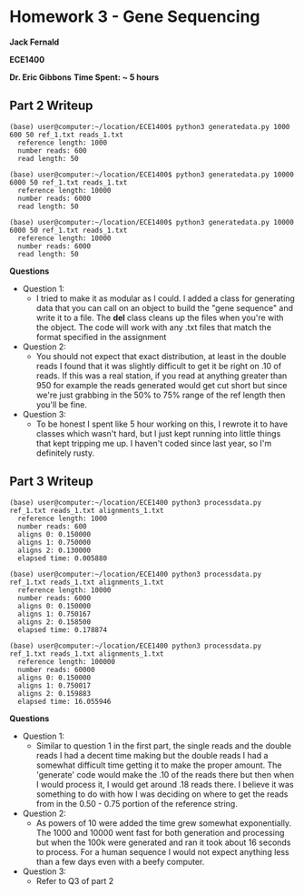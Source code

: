 # Homework 3 - Gene Sequencing 
**Jack Fernald**

**ECE1400**

**Dr. Eric Gibbons**
**Time Spent: ~ 5 hours**

Part 2 Writeup
--------------

    (base) user@computer:~/location/ECE1400$ python3 generatedata.py 1000 600 50 ref_1.txt reads_1.txt 
      reference length: 1000
      number reads: 600
      read length: 50

    (base) user@computer:~/location/ECE1400$ python3 generatedata.py 10000 6000 50 ref_1.txt reads_1.txt 
      reference length: 10000
      number reads: 6000
      read length: 50

    (base) user@computer:~/location/ECE1400$ python3 generatedata.py 10000 6000 50 ref_1.txt reads_1.txt 
      reference length: 10000
      number reads: 6000
      read length: 50

**Questions**

* Question 1:
  * I tried to make it as modular as I could. I added a class for generating data that you can call on an
  object to build the "gene sequence" and write it to a file. The __del__ class cleans up the files when
  you're with the object. The code will work with any .txt files that match the format specified in the assignment
* Question 2:
  * You should not expect that exact distribution, at least in the double reads I found that it was slightly
  difficult to get it be right on .10 of reads. If this was a real station, if you read at anything greater than 950 for example
  the reads generated would get cut short but since we're just grabbing in the 50% to 75% range of the ref length
  then you'll be fine.
* Question 3:
  * To be honest I spent like 5 hour working on this, I rewrote it to have classes which wasn't hard, but I just
  kept running into little things that kept tripping me up. I haven't coded since last year, so I'm definitely rusty.

Part 3 Writeup
--------------

    (base) user@computer:~/location/ECE1400 python3 processdata.py ref_1.txt reads_1.txt alignments_1.txt 
      reference length: 1000
      number reads: 600
      aligns 0: 0.150000
      aligns 1: 0.750000
      aligns 2: 0.130000
      elapsed time: 0.005880

    (base) user@computer:~/location/ECE1400 python3 processdata.py ref_1.txt reads_1.txt alignments_1.txt 
      reference length: 10000
      number reads: 6000
      aligns 0: 0.150000
      aligns 1: 0.750167
      aligns 2: 0.158500
      elapsed time: 0.178874

    (base) user@computer:~/location/ECE1400 python3 processdata.py ref_1.txt reads_1.txt alignments_1.txt 
      reference length: 100000
      number reads: 60000
      aligns 0: 0.150000
      aligns 1: 0.750017
      aligns 2: 0.159883
      elapsed time: 16.055946


**Questions**

* Question 1:
  * Similar to question 1 in the first part, the single reads and the double reads I had a decent time making 
  but the double reads I had a somewhat difficult time getting it to make the proper amount. The 'generate' code
  would make the .10 of the reads there but then when I would process it, I would get around .18 reads there.
  I believe it was something to do with how I was deciding on where to get the reads from in the 0.50 - 0.75 portion 
  of the reference string. 
* Question 2:
  * As powers of 10 were added the time grew somewhat exponentially. The 1000 and 10000 went fast for both generation
  and processing but when the 100k were generated and ran it took about 16 seconds to process. For a human sequence I would 
  not expect anything less than a few days even with a beefy computer.
* Question 3:
  * Refer to Q3 of part 2

